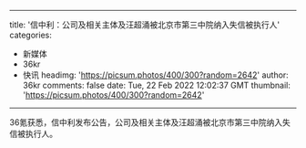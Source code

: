 
---
title: '信中利：公司及相关主体及汪超涌被北京市第三中院纳入失信被执行人'
categories: 
 - 新媒体
 - 36kr
 - 快讯
headimg: 'https://picsum.photos/400/300?random=2642'
author: 36kr
comments: false
date: Tue, 22 Feb 2022 12:02:37 GMT
thumbnail: 'https://picsum.photos/400/300?random=2642'
---

<div>   
36氪获悉，信中利发布公告，公司及相关主体及汪超涌被北京市第三中院纳入失信被执行人。  
</div>
            